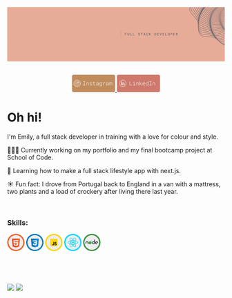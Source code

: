<img align="left" src="./img/header.gif" width="1000">    
<p>&nbsp;</p>
<div align="center"> 
  <a href="https://instagram.com/emily.sarina" target="_blank"><img src="./img/instaLogo.png" 
  width="100"
  target="_blank">
  </a>
  <a href="https://www.linkedin.com/in/emily-sarina-ekins-664079217" target="_blank"><img src="./img/linkedinLogo.png" 
  width="100"
  target="_blank">
  </a> 
 </div> 

# Oh hi! 
I'm Emily, a full stack developer in training with a love for colour and style. 

👩🏻‍💻 Currently working on my portfolio and my final bootcamp project at School of Code. 

🌱 Learning how to make a full stack lifestyle app with next.js.  

☀️ Fun fact: I drove from Portugal back to England in a van with a mattress, two plants and a load of crockery after living there last year.

<p>&nbsp;</p>
<h3>Skills:</h3>
<div style="display: inline_block">
  <img align="center" src="./img/html.png" width="40">
  <img align="center" src="./img/css.png" width="40">
  <img align="center" src="./img/js.png" width="40">
  <img align="center" src="./img/react.png" width="40">
  <img align="center" src="./img/node.png" width="40">
</div> 

<p>&nbsp;</p>  
<p>&nbsp;</p> 

<img  height="150em" src="https://github-readme-stats.vercel.app/api?username=emilysarina&show_icons=true&theme=calm&bg_color=e7ad99&title_color=44525f&text_color=b17743&icon_color=c25847&hide_border=true&include_all_commits=true&count_private=true"/>
<img height="150em" src="https://github-readme-stats.vercel.app/api/top-langs/?username=emilysarina&layout=compact&langs_count=16&bg_color=e7ad99&title_color=44525f&text_color=b17743&hide_border=true&theme=calm"/>